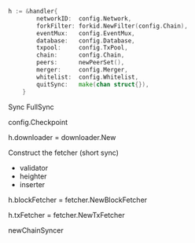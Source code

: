 ```go
h := &handler{
		networkID:  config.Network,
		forkFilter: forkid.NewFilter(config.Chain),
		eventMux:   config.EventMux,
		database:   config.Database,
		txpool:     config.TxPool,
		chain:      config.Chain,
		peers:      newPeerSet(),
		merger:     config.Merger,
		whitelist:  config.Whitelist,
		quitSync:   make(chan struct{}),
	}
```

Sync FullSync

 config.Checkpoint

h.downloader = downloader.New

Construct the fetcher \(short sync\)

* validator
* heighter
* inserter

h.blockFetcher = fetcher.NewBlockFetcher

h.txFetcher = fetcher.NewTxFetcher

newChainSyncer



